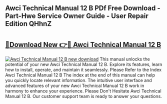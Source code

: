## Awci Technical Manual 12 B PDf Free Download - Part-Hwe Service Owner Guide - User Repair Edition QHhnZ

# <h2><a href="http://bc27662.oget.top/?id=Awci+Technical+Manual+12+B">🔗Download New 👉🔴 Awci Technical Manual 12 B</a></h2>

[![Awci Technical Manual 12 B new download](https://i.imgur.com/5g1atiW.png)](http://bc27662.oget.top/?id=Awci+Technical+Manual+12+B)
This manual unlocks the potential of your new Awci Technical Manual 12 B. Explore its features, learn how to install, operate, and maintain it seamlessly. Please Refer to the Index Awci Technical Manual 12 B The index at the end of this manual can help you quickly locate relevant information. The intuitive user interface and advanced features of your new Awci Technical Manual 12 B work in harmony to enhance your experience. Please Don't Hesitate Awci Technical Manual 12 B. Our customer support team is ready to answer your questions.
